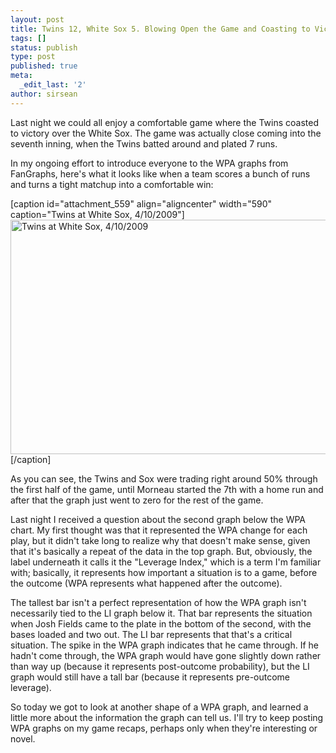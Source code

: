 ```yaml
---
layout: post
title: Twins 12, White Sox 5. Blowing Open the Game and Coasting to Victory
tags: []
status: publish
type: post
published: true
meta:
  _edit_last: '2'
author: sirsean
---
```

Last night we could all enjoy a comfortable game where the Twins coasted to victory over the White Sox. The game was actually close coming into the seventh inning, when the Twins batted around and plated 7 runs.

In my ongoing effort to introduce everyone to the WPA graphs from FanGraphs, here's what it looks like when a team scores a bunch of runs and turns a tight matchup into a comfortable win:

[caption id="attachment_559" align="aligncenter" width="590" caption="Twins at White Sox, 4/10/2009"]<img class="size-full wp-image-559" title="20090410_twins_whitesox_0" src="http://firegardy.com/wp-content/uploads/2009/04/20090410_twins_whitesox_0.png" alt="Twins at White Sox, 4/10/2009" width="590" height="375" />[/caption]

As you can see, the Twins and Sox were trading right around 50% through the first half of the game, until Morneau started the 7th with a home run and after that the graph just went to zero for the rest of the game.

Last night I received a question about the second graph below the WPA chart. My first thought was that it represented the WPA change for each play, but it didn't take long to realize why that doesn't make sense, given that it's basically a repeat of the data in the top graph. But, obviously, the label underneath it calls it the "Leverage Index," which is a term I'm familiar with; basically, it represents how important a situation is to a game, before the outcome (WPA represents what happened after the outcome).

The tallest bar isn't a perfect representation of how the WPA graph isn't necessarily tied to the LI graph below it. That bar represents the situation when Josh Fields came to the plate in the bottom of the second, with the bases loaded and two out. The LI bar represents that that's a critical situation. The spike in the WPA graph indicates that he came through. If he hadn't come through, the WPA graph would have gone slightly down rather than way up (because it represents post-outcome probability), but the LI graph would still have a tall bar (because it represents pre-outcome leverage).

So today we got to look at another shape of a WPA graph, and learned a little more about the information the graph can tell us. I'll try to keep posting WPA graphs on my game recaps, perhaps only when they're interesting or novel.
